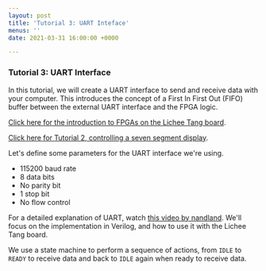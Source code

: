 ```yaml
---
layout: post
title: 'Tutorial 3: UART Inteface'
menus: ''
date: 2021-03-31 16:00:00 +0000

---
```

### Tutorial 3: UART Interface

In this tutorial, we will create a UART interface to send and receive data with your computer. This introduces the concept of a First In First Out (FIFO) buffer between the external UART interface and the FPGA logic.

[Click here for the introduction to FPGAs on the Lichee Tang board](https://jeremysee2.github.io/2021/03/28/the-15-fpga-with-20-000-luts/).

[Click here for Tutorial 2, controlling a seven segment display](https://jeremysee2.github.io/2021/03/31/tutorial-2-seven-segment-display/).

Let's define some parameters for the UART interface we're using.

* 115200 baud rate
* 8 data bits
* No parity bit
* 1 stop bit
* No flow control

For a detailed explanation of UART, watch [this video by nandland](https://www.youtube.com/watch?v=Vh0KdoXaVgU&t=1172s). We'll focus on the implementation in Verilog, and how to use it with the Lichee Tang board.

We use a state machine to perform a sequence of actions, from `IDLE` to `READY` to receive data and back to `IDLE` again when ready to receive data.